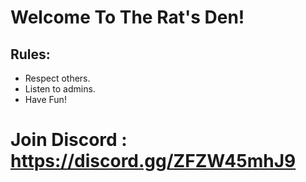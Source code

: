 # **Welcome To The Rat's Den!**

## Rules:

- Respect others.
- Listen to admins.
- Have Fun!
# Join Discord :  https://discord.gg/ZFZW45mhJ9